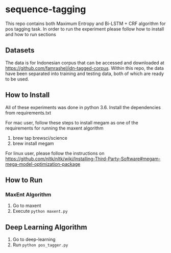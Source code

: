 # sequence-tagging

This repo contains both Maximum Entropy and Bi-LSTM + CRF algorithm for pos tagging task. In order to run the experiment please follow how to install and how to run sections

## Datasets
The data is for Indonesian corpus that can be accessed and downloaded at https://github.com/famrashel/idn-tagged-corpus. Within this repo, the data have been separated into training and testing data, both of which are ready to be used.

## How to Install
All of these experiments was done in python 3.6.
Install the dependencies from requirements.txt

For mac user, follow these steps to install megam as one of the requirements for running the maxent algorithm
1. brew tap brewsci/science
2. brew install megam

For linux user, please follow the instructions on https://github.com/nltk/nltk/wiki/Installing-Third-Party-Software#megam-mega-model-optimization-package

## How to Run
### MaxEnt Algorithm
1. Go to maxent
2. Execute `python maxent.py`

## Deep Learning Algorithm
1. Go to deep-learning
2. Run `python pos_tagger.py`
